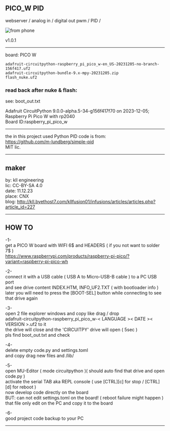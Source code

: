 
## PICO_W PID

webserver / analog in / digital out pwm / PID /

<img src="http://kll.byethost7.com/kllfusion01/downloads/PICOW_android_beowser_page.jpg" alt="from phone" title="looks nice on mobile too" >

v1.0.1
_______________________________

board: PICO W
```OS: Circuit Python
adafruit-circuitpython-raspberry_pi_pico_w-en_US-20231205-no-branch-156f417.uf2
adafruit-circuitpython-bundle-9.x-mpy-20231205.zip
flash_nuke.uf2
```

### read back after nuke & flash:

see: boot_out.txt

Adafruit CircuitPython 9.0.0-alpha.5-34-g156f417f70 on 2023-12-05;</br>
Raspberry Pi Pico W with rp2040</br>
Board ID:raspberry_pi_pico_w</br>

______________________________

the in this project used Python PID code is from:</br>
https://github.com/m-lundberg/simple-pid</br>
MIT lic.

_______________________________

## maker

by: kll engineering</br>
lic: CC-BY-SA 4.0</br>
date: 11.12.23</br>
place: CNX</br>
blog: http://kll.byethost7.com/kllfusion01/infusions/articles/articles.php?article_id=227

_______________________________

## HOW TO

-1-</br>
get a PICO W board with WIFI 6$ and HEADERS ( if you not want to solder 7$ )</br>
https://www.raspberrypi.com/products/raspberry-pi-pico/?variant=raspberry-pi-pico-wh

-2-</br>
connect it with a USB cable ( USB A to Micro-USB-B cable ) to a PC USB port</br>
and see drive content INDEX.HTM, INFO_UF2.TXT ( with bootloader info )</br>
later you will need to press the [BOOT-SEL] button while connecting to see that drive again

-3-</br>
open 2 file explorer windows and copy like drag / drop</br>
adafruit-circuitpython-raspberry_pi_pico_w-< LANGUAGE >< DATE >< VERSION >.uf2 to it</br>
the drive will close and the 'CIRCUITPY' drive will open ( 5sec )</br>
pls find boot_out.txt and check

-4-</br>
delete empty code.py and settings.toml</br>
and copy drag new files and /lib/ 

-5-</br>
open MU-Editor ( mode circuitpython )( should auto find that drive and open code.py )</br>
activate the serial TAB aka REPL console ( use [CTRL][c] for stop / [CTRL][d] for reboot )</br>
now develop code directly on the board</br>
BUT: can not edit settings.toml on the board! ( reboot failure might happen )</br>
that file only edit on the PC and copy it to the board

-6-</br>
good project code backup to your PC  

_______________________________
